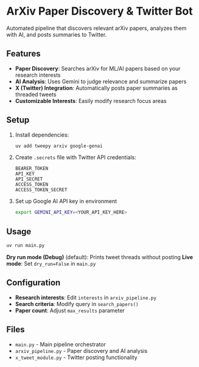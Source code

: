 # ArXiv Paper Discovery & Twitter Bot

Automated pipeline that discovers relevant arXiv papers, analyzes them with AI, and posts summaries to Twitter.

## Features

- **Paper Discovery**: Searches arXiv for ML/AI papers based on your research interests
- **AI Analysis**: Uses Gemini to judge relevance and summarize papers
- **X (Twitter) Integration**: Automatically posts paper summaries as threaded tweets
- **Customizable Interests**: Easily modify research focus areas

## Setup

1. Install dependencies:
   ```bash
   uv add tweepy arxiv google-genai
   ```

2. Create `.secrets` file with Twitter API credentials:
   ```
   BEARER_TOKEN
   API_KEY
   API_SECRET
   ACCESS_TOKEN
   ACCESS_TOKEN_SECRET
   ```

3. Set up Google AI API key in environment
    ```bash
    export GEMINI_API_KEY=<YOUR_API_KEY_HERE>
    ```

## Usage

```bash
uv run main.py
```

**Dry run mode (Debug)** (default): Prints tweet threads without posting
**Live mode**: Set `dry_run=False` in `main.py`

## Configuration

- **Research interests**: Edit `interests` in `arxiv_pipeline.py`
- **Search criteria**: Modify query in `search_papers()`
- **Paper count**: Adjust `max_results` parameter

## Files

- `main.py` - Main pipeline orchestrator
- `arxiv_pipeline.py` - Paper discovery and AI analysis
- `x_tweet_module.py` - Twitter posting functionality